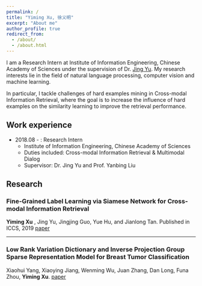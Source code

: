 ```yaml
---
permalink: /
title: "Yiming Xu, 徐义明"
excerpt: "About me"
author_profile: true
redirect_from: 
  - /about/
  - /about.html
---
```


I am a Research Intern at Institute of Information Engineering, Chinese Academy of Sciences under the supervision of Dr. [Jing Yu](http://people.ucas.edu.cn/~jingyu). 
My research interests lie in the field of natural language processing, computer vision and machine learning. 

In particular, I tackle challenges of hard examples mining in Cross-modal Information Retrieval, where the goal is to increase the influence of hard examples on the similarity learning to improve the retrieval performance.

<!-- ## Education
* Henan University [09/2015 - 06/2019]
  * Bachelor of Engineering
  * Major in Computer Science and Technology
  * Overall GPA: 85.38/ 100
  * Major GPA: 89.21/100 -->

## Work experience
* 2018.08 - : Research Intern
  * Institute of Information Engineering, Chinese Academy of Sciences 
  * Duties included: Cross-modal Information Retrieval & Multimodal Dialog
  * Supervisor: Dr. Jing Yu and Prof. Yanbing Liu

## Research

### Fine-Grained Label Learning via Siamese Network for Cross-modal Information Retrieval
**Yiming Xu** , Jing Yu, Jingjing Guo, Yue Hu, and Jianlong Tan.
Published in ICCS, 2019
[paper](https://link.springer.com/chapter/10.1007/978-3-030-22741-8_22)

--------------------------------------------------------------

### Low Rank Variation Dictionary and Inverse Projection Group Sparse Representation Model for Breast Tumor Classification
Xiaohui Yang, Xiaoying Jiang, Wenming Wu, Juan Zhang, Dan Long, Funa Zhou, **Yiming Xu**.
[paper](https://arxiv.org/abs/1803.04793)
